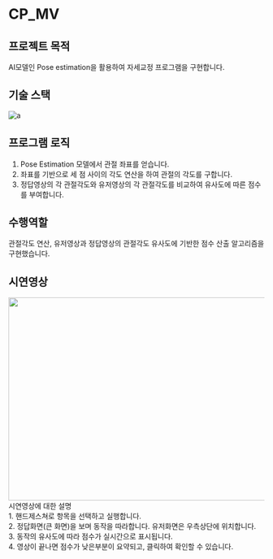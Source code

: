 # CP_MV
## 프로젝트 목적
AI모델인 Pose estimation을 활용하여 자세교정 프로그램을 구현합니다.<br/> 
## 기술 스택
![a](https://img.shields.io/badge/Python-14354C?style=for-the-badge&logo=python&logoColor=white)
## 프로그램 로직
1. Pose Estimation 모델에서 관절 좌표를 얻습니다.<br/>
2. 좌표를 기반으로 세 점 사이의 각도 연산을 하여 관절의 각도를 구합니다.<br/>
3. 정답영상의 각 관절각도와 유저영상의 각 관절각도를 비교하여 유사도에 따른 점수를 부여합니다.<br/>
## 수행역할
관절각도 연산, 유저영상과 정답영상의 관절각도 유사도에 기반한 점수 산출 알고리즘을 구현했습니다.
## 시연영상
<img src="https://github.com/BrotherHwan/CP_MV/blob/main/image_video/cp_mv.gif" width=700 height=400> 
시연영상에 대한 설명<br/> 
1. 핸드제스쳐로 항목을 선택하고 실행합니다. <br/> 
2. 정답화면(큰 화면)을 보며 동작을 따라합니다. 유저화면은 우측상단에 위치합니다.<br/> 
3. 동작의 유사도에 따라 점수가 실시간으로 표시됩니다. <br/> 
4. 영상이 끝나면 점수가 낮은부분이 요약되고, 클릭하여 확인할 수 있습니다.<br/> 
